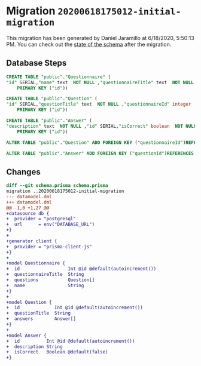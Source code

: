# Migration `20200618175012-initial-migration`

This migration has been generated by Daniel Jaramillo at 6/18/2020, 5:50:13 PM.
You can check out the [state of the schema](./schema.prisma) after the migration.

## Database Steps

```sql
CREATE TABLE "public"."Questionnaire" (
"id" SERIAL,"name" text  NOT NULL ,"questionnaireTitle" text  NOT NULL ,
    PRIMARY KEY ("id"))

CREATE TABLE "public"."Question" (
"id" SERIAL,"questionTitle" text  NOT NULL ,"questionnaireId" integer   ,
    PRIMARY KEY ("id"))

CREATE TABLE "public"."Answer" (
"description" text  NOT NULL ,"id" SERIAL,"isCorrect" boolean  NOT NULL DEFAULT false,"questionId" integer   ,
    PRIMARY KEY ("id"))

ALTER TABLE "public"."Question" ADD FOREIGN KEY ("questionnaireId")REFERENCES "public"."Questionnaire"("id") ON DELETE SET NULL  ON UPDATE CASCADE

ALTER TABLE "public"."Answer" ADD FOREIGN KEY ("questionId")REFERENCES "public"."Question"("id") ON DELETE SET NULL  ON UPDATE CASCADE
```

## Changes

```diff
diff --git schema.prisma schema.prisma
migration ..20200618175012-initial-migration
--- datamodel.dml
+++ datamodel.dml
@@ -1,0 +1,27 @@
+datasource db {
+  provider = "postgresql"
+  url      = env("DATABASE_URL")
+}
+
+generator client {
+  provider = "prisma-client-js"
+}
+
+model Questionnaire {
+  id                  Int @id @default(autoincrement())
+  questionnaireTitle  String
+  questions           Question[] 
+  name                String
+}
+
+model Question {
+  id             Int @id @default(autoincrement())
+  questionTitle  String
+  answers        Answer[] 
+}
+
+model Answer {
+  id          Int @id @default(autoincrement())
+  description String
+  isCorrect   Boolean @default(false)
+}
```


